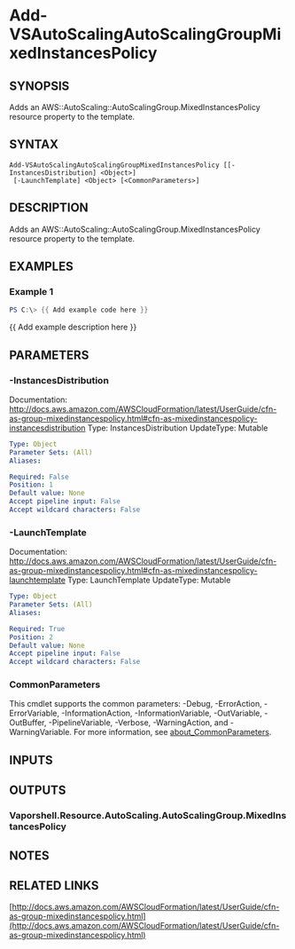 # Add-VSAutoScalingAutoScalingGroupMixedInstancesPolicy

## SYNOPSIS
Adds an AWS::AutoScaling::AutoScalingGroup.MixedInstancesPolicy resource property to the template.

## SYNTAX

```
Add-VSAutoScalingAutoScalingGroupMixedInstancesPolicy [[-InstancesDistribution] <Object>]
 [-LaunchTemplate] <Object> [<CommonParameters>]
```

## DESCRIPTION
Adds an AWS::AutoScaling::AutoScalingGroup.MixedInstancesPolicy resource property to the template.

## EXAMPLES

### Example 1
```powershell
PS C:\> {{ Add example code here }}
```

{{ Add example description here }}

## PARAMETERS

### -InstancesDistribution
Documentation: http://docs.aws.amazon.com/AWSCloudFormation/latest/UserGuide/cfn-as-group-mixedinstancespolicy.html#cfn-as-mixedinstancespolicy-instancesdistribution
Type: InstancesDistribution
UpdateType: Mutable

```yaml
Type: Object
Parameter Sets: (All)
Aliases:

Required: False
Position: 1
Default value: None
Accept pipeline input: False
Accept wildcard characters: False
```

### -LaunchTemplate
Documentation: http://docs.aws.amazon.com/AWSCloudFormation/latest/UserGuide/cfn-as-group-mixedinstancespolicy.html#cfn-as-mixedinstancespolicy-launchtemplate
Type: LaunchTemplate
UpdateType: Mutable

```yaml
Type: Object
Parameter Sets: (All)
Aliases:

Required: True
Position: 2
Default value: None
Accept pipeline input: False
Accept wildcard characters: False
```

### CommonParameters
This cmdlet supports the common parameters: -Debug, -ErrorAction, -ErrorVariable, -InformationAction, -InformationVariable, -OutVariable, -OutBuffer, -PipelineVariable, -Verbose, -WarningAction, and -WarningVariable. For more information, see [about_CommonParameters](http://go.microsoft.com/fwlink/?LinkID=113216).

## INPUTS

## OUTPUTS

### Vaporshell.Resource.AutoScaling.AutoScalingGroup.MixedInstancesPolicy
## NOTES

## RELATED LINKS

[http://docs.aws.amazon.com/AWSCloudFormation/latest/UserGuide/cfn-as-group-mixedinstancespolicy.html](http://docs.aws.amazon.com/AWSCloudFormation/latest/UserGuide/cfn-as-group-mixedinstancespolicy.html)

